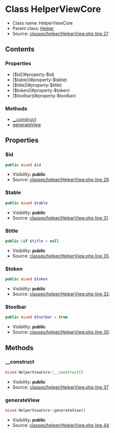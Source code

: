 Class HelperViewCore
=====================





* Class name: HelperViewCore
* Parent class: [Helper](class.HelperCore.md)
* Source: [classes/helper/HelperView.php line 27](https://github.com/PrestaShop/PrestaShop/blob/1.6.0.9/classes/helper/HelperView.php#L27)


Contents
--------


### Properties

* [$id](#property-$id)
* [$table](#property-$table)
* [$title](#property-$title)
* [$token](#property-$token)
* [$toolbar](#property-$toolbar)

### Methods

* [__construct](#method-__construct)
* [generateView](#method-generateView)




Properties
----------


### <a name="property-$id"></a>$id

```php
public mixed $id
```





* Visibility: **public**
* Source: [classes/helper/HelperView.php line 29](https://github.com/PrestaShop/PrestaShop/blob/1.6.0.9/classes/helper/HelperView.php#L29).


### <a name="property-$table"></a>$table

```php
public mixed $table
```





* Visibility: **public**
* Source: [classes/helper/HelperView.php line 31](https://github.com/PrestaShop/PrestaShop/blob/1.6.0.9/classes/helper/HelperView.php#L31).


### <a name="property-$title"></a>$title

```php
public \if $title = null
```





* Visibility: **public**
* Source: [classes/helper/HelperView.php line 35](https://github.com/PrestaShop/PrestaShop/blob/1.6.0.9/classes/helper/HelperView.php#L35).


### <a name="property-$token"></a>$token

```php
public mixed $token
```





* Visibility: **public**
* Source: [classes/helper/HelperView.php line 32](https://github.com/PrestaShop/PrestaShop/blob/1.6.0.9/classes/helper/HelperView.php#L32).


### <a name="property-$toolbar"></a>$toolbar

```php
public mixed $toolbar = true
```





* Visibility: **public**
* Source: [classes/helper/HelperView.php line 30](https://github.com/PrestaShop/PrestaShop/blob/1.6.0.9/classes/helper/HelperView.php#L30).


Methods
-------


### <a name="method-__construct"></a>__construct

```php
mixed HelperViewCore::__construct()
```





* Visibility: **public**
* Source: [classes/helper/HelperView.php line 37](https://github.com/PrestaShop/PrestaShop/blob/1.6.0.9/classes/helper/HelperView.php#L37)




### <a name="method-generateView"></a>generateView

```php
mixed HelperViewCore::generateView()
```





* Visibility: **public**
* Source: [classes/helper/HelperView.php line 44](https://github.com/PrestaShop/PrestaShop/blob/1.6.0.9/classes/helper/HelperView.php#L44)



